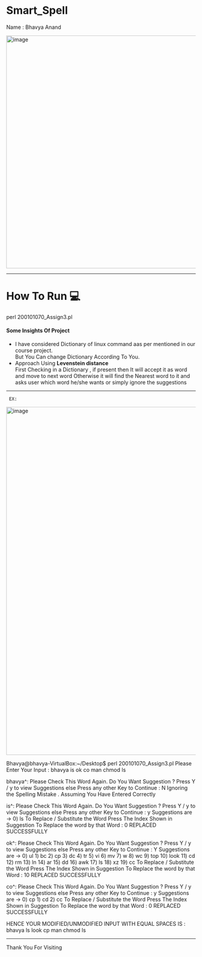 # Smart_Spell
Name       : Bhavya Anand


<img width="620" alt="image" src="https://user-images.githubusercontent.com/77402137/179352818-9fbd3964-134e-48bf-853c-d2ab0c31e1e6.png">
<hr>
  
  <H1> How To Run 💻 </H1>
perl 200101070_Assign3.pl

  <H4>Some Insights Of Project</H4>
  <ul>
    <li>
      I have considered Dictionary of linux command aas per mentioned in our course project.
      <br>
      But You Can change Dictionary According To You.
    </li>
    <li>
      <span>Approach Using <strong>Levenstein distance</strong> <span>
      <br>
      First Checking in a Dictionary , if present then It will accept it as word and move to next word Otherwise it will find the Nearest word to it 
      and asks user which word he/she wants or simply ignore the suggestions 
    </li>
  </ul>

*****************************************************************************************************************************************************************************
     EX: 
<img width="927" alt="image" src="https://user-images.githubusercontent.com/77402137/179353224-f0bcc20a-1fe2-4a8f-ac0c-2fedf0f9f10a.png">

Bhavya@bhavya-VirtualBox:~/Desktop$ perl 200101070_Assign3.pl 
Please Enter Your Input : 
bhavya is ok co man chmod ls 

bhavya^: Please Check This Word Again.
Do You Want Suggestion ? Press Y / y to view Suggestions else Press any other Key to Continue : N
Ignoring the Spelling Mistake . Assuming You Have Entered Correctly


is^: Please Check This Word Again.
Do You Want Suggestion ? Press Y / y to view Suggestions else Press any other Key to Continue : y
Suggestions are -> 0) ls 
To Replace / Substitute the Word 
Press The Index Shown in Suggestion To Replace the word by that Word : 0
REPLACED SUCCESSFULLY

ok^: Please Check This Word Again.
Do You Want Suggestion ? Press Y / y to view Suggestions else Press any other Key to Continue : Y
Suggestions are -> 0) ul 1) bc 2) cp 3) dc 4) tr 5) vi 6) mv 7) w 8) wc 9) top 10) look 11) cd 12) rm 13) ln 14) ar 15) dd 16) awk 17) ls 18) xz 19) cc 
To Replace / Substitute the Word 
Press The Index Shown in Suggestion To Replace the word by that Word : 10
REPLACED SUCCESSFULLY

co^: Please Check This Word Again.
Do You Want Suggestion ? Press Y / y to view Suggestions else Press any other Key to Continue : y
Suggestions are -> 0) cp 1) cd 2) cc 
To Replace / Substitute the Word 
Press The Index Shown in Suggestion To Replace the word by that Word : 0
REPLACED SUCCESSFULLY

HENCE YOUR MODIFIED/UNMODIFIED INPUT WITH EQUAL SPACES IS : 
bhavya ls look cp man chmod ls 
*****************************************************************************************************************************************************************************

Thank You For Visiting 

